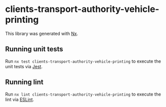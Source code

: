 <!-- gitbook-ignore -->

# clients-transport-authority-vehicle-printing

This library was generated with [Nx](https://nx.dev).

## Running unit tests

Run `nx test clients-transport-authority-vehicle-printing` to execute the unit tests via [Jest](https://jestjs.io).

## Running lint

Run `nx lint clients-transport-authority-vehicle-printing` to execute the lint via [ESLint](https://eslint.org/).
